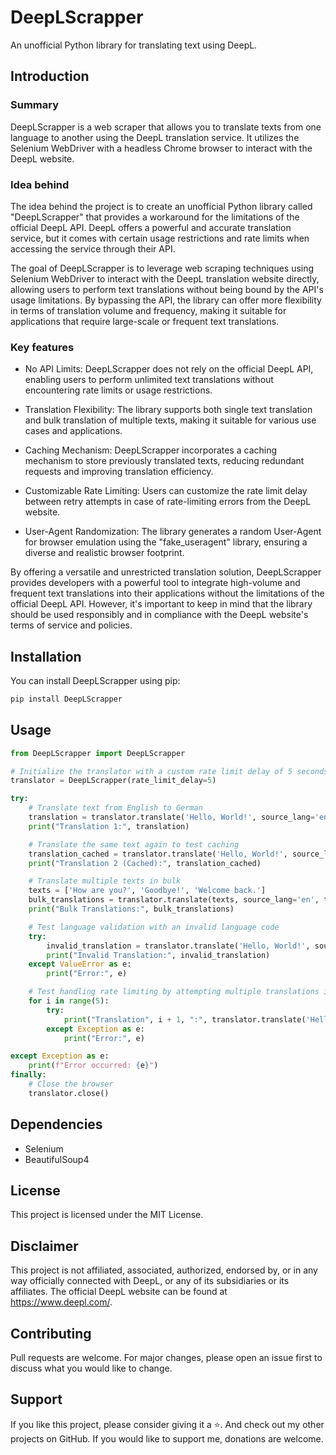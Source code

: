 # DeepLScrapper

An unofficial Python library for translating text using DeepL.

## Introduction

### Summary

DeepLScrapper is a web scraper that allows you to translate texts from one language to another using the DeepL translation service. It utilizes the Selenium WebDriver with a headless Chrome browser to interact with the DeepL website.

### Idea behind

The idea behind the project is to create an unofficial Python library called "DeepLScrapper" that provides a workaround for the limitations of the official DeepL API. DeepL offers a powerful and accurate translation service, but it comes with certain usage restrictions and rate limits when accessing the service through their API.

The goal of DeepLScrapper is to leverage web scraping techniques using Selenium WebDriver to interact with the DeepL translation website directly, allowing users to perform text translations without being bound by the API's usage limitations. By bypassing the API, the library can offer more flexibility in terms of translation volume and frequency, making it suitable for applications that require large-scale or frequent text translations.

### Key features

- No API Limits: DeepLScrapper does not rely on the official DeepL API, enabling users to perform unlimited text translations without encountering rate limits or usage restrictions.

- Translation Flexibility: The library supports both single text translation and bulk translation of multiple texts, making it suitable for various use cases and applications.

- Caching Mechanism: DeepLScrapper incorporates a caching mechanism to store previously translated texts, reducing redundant requests and improving translation efficiency.

- Customizable Rate Limiting: Users can customize the rate limit delay between retry attempts in case of rate-limiting errors from the DeepL website.

- User-Agent Randomization: The library generates a random User-Agent for browser emulation using the "fake_useragent" library, ensuring a diverse and realistic browser footprint.

By offering a versatile and unrestricted translation solution, DeepLScrapper provides developers with a powerful tool to integrate high-volume and frequent text translations into their applications without the limitations of the official DeepL API. However, it's important to keep in mind that the library should be used responsibly and in compliance with the DeepL website's terms of service and policies.

## Installation

You can install DeepLScrapper using pip:

```bash
pip install DeepLScrapper
```

## Usage

```python
from DeepLScrapper import DeepLScrapper

# Initialize the translator with a custom rate limit delay of 5 seconds
translator = DeepLScrapper(rate_limit_delay=5)

try:
    # Translate text from English to German
    translation = translator.translate('Hello, World!', source_lang='en', target_lang='el')
    print("Translation 1:", translation)

    # Translate the same text again to test caching
    translation_cached = translator.translate('Hello, World!', source_lang='en', target_lang='el')
    print("Translation 2 (Cached):", translation_cached)

    # Translate multiple texts in bulk
    texts = ['How are you?', 'Goodbye!', 'Welcome back.']
    bulk_translations = translator.translate(texts, source_lang='en', target_lang='fr')
    print("Bulk Translations:", bulk_translations)

    # Test language validation with an invalid language code
    try:
        invalid_translation = translator.translate('Hello, World!', source_lang='en', target_lang='invalid')
        print("Invalid Translation:", invalid_translation)
    except ValueError as e:
        print("Error:", e)

    # Test handling rate limiting by attempting multiple translations in a short duration
    for i in range(5):
        try:
            print("Translation", i + 1, ":", translator.translate('Hello!', source_lang='en', target_lang='fr'))
        except Exception as e:
            print("Error:", e)

except Exception as e:
    print(f"Error occurred: {e}")
finally:
    # Close the browser
    translator.close()
```

## Dependencies

- Selenium
- BeautifulSoup4

## License

This project is licensed under the MIT License.

## Disclaimer

This project is not affiliated, associated, authorized, endorsed by, or in any way officially connected with DeepL, or any of its subsidiaries or its affiliates. The official DeepL website can be found at https://www.deepl.com/.

## Contributing

Pull requests are welcome. For major changes, please open an issue first to discuss what you would like to change.

## Support

If you like this project, please consider giving it a ⭐. And check out my other projects on GitHub. If you would like to support me, donations are welcome.